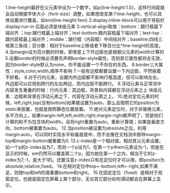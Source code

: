 1.line-height最好在父元素中设为一个数字，如p{line-height:1.5}，这样行间距就会自动根据字体大小（font-size）调整，如果想改变某个line-height，也可以具体设置进行覆盖，如em{line-height:1em}
2.display:inline-block可以用于导航栏
display:run-in 后面必须是块级元素
3.vertical-align取值：bottom：跟行框最下端对齐 ；top:跟行框最上端对齐；text-bottom:跟内容框最下端对齐；text-top：跟内容框最上端对齐；middle：跟行框（内容框）中间线对齐；baseline:四线三格第三条线；百分数：相对于baseline上移或者下移百分比*line-height的高度。
4.当margin设为百分数的时候，即使是上下外边距也是根据父元素的width计算的
5.设置border的时候必须要先声明border-style属性，否则其它属性都将会无效，因为border-style默认为none，你不能设置一个不存在的东西。
6.border三大属性：style,color,width,顺序不影响
7.一般有边框都要设置一下内边距，不然挨着不好看。
8.对于行内元素，设置内外边距都不影响行框高度，但可以影响左右，外边距可以应用到跨行的左右两边，而内边距不能跨行。
9.浮动元素与正常流中内容发生重叠的时候：行内元素：其边框，背景和内容都在浮动元素之上
块级元素：边框和背景在浮动元素之下，内容在浮动元素之上。
10.绝对定位元素的时候，left,right,top(没有bottom)如果被设置为auto，那么会按照它的position为static来放置，也就是按照静态位置放置。
11.绝对元素定位时，对于非替换元素，水平方向上，如果margin-left,left,width,right,margin-right都声明了，但是他们计算的和不为包含块的width，会将right重置为auto，重新计算值；如果是垂直方向，bottom被重置为auto。
12.当position被设置为absolute之后，利用margin:auto，可以同时实现水平和垂直居中，而不会像在文档流中那样margin-top和margin-bottom被重置为0.
13.z-index是一个相对值，相对其父元素设置。如一个p的z-index设为7，而另一个p设为1，在第一个p中em元素设为-1，但是在显示的时候，em仍然可以覆盖第二个p，因为她在第一个之内，相当于它的z-index为7,-1，是大于1的。还要注意z-index只有在定位时才可以用，即position为absolute,relative,fixed。
14.在相对定位中top=-bottom,left=-right,如果不满足，则按top和left的值重置bottom和right。
15.在固定定位（fixed）是相对于视窗定位，也就是固定在屏幕上某个部分，无论其它部分如何滑动都会在屏幕上显示。